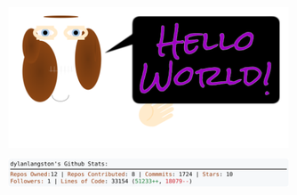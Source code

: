 <!-- 
Version 1.0.73
Built Fri May 17 2024 19:07:21 GMT+0000 (Coordinated Universal Time) 
-->

<a href="./src/ReadMe.md" title="Click to View Source">
  <div align="center">
    <picture width="100%" alt="Dylan">
      <source srcset="dylan.svg">
      <img src="dylan.svg" alt="Dylan">
    </picture>
  </div>
</a>

<br/>

<div align="center">
  <picture width="50%" alt="Profile Info and Stats">
    <source srcset="stats.svg">
    <img src="stats.svg" alt="Profile Info and Stats">
  </picture>
</div>
